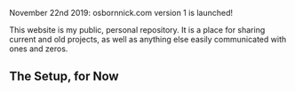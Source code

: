 November 22nd 2019: osbornnick.com version 1 is launched!

This website is my public, personal repository. It is a place for sharing current and old projects, as well as anything else easily communicated with ones and zeros. 

## The Setup, for Now
